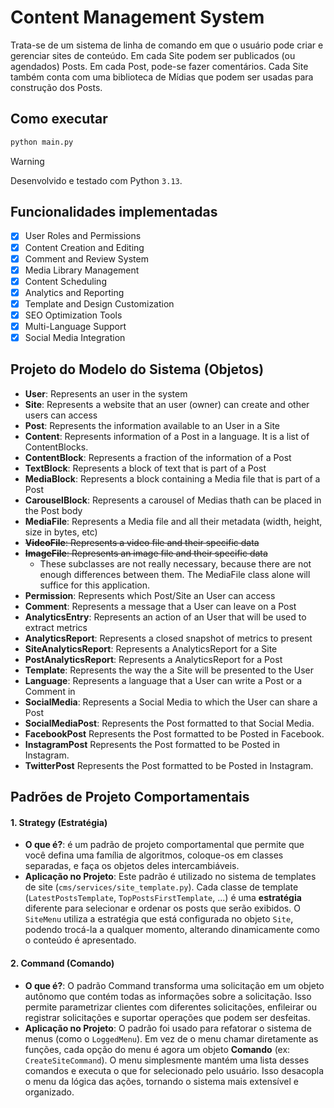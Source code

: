# Content Management System
Trata-se de um sistema de linha de comando em que o usuário pode criar e gerenciar sites de conteúdo. Em cada Site podem ser publicados (ou agendados) Posts. Em cada Post, pode-se fazer comentários. Cada Site também conta com uma biblioteca de Mídias que podem ser usadas para construção dos Posts. 

## Como executar
```python
python main.py
```

>[!warning]
> Desenvolvido e testado com Python `3.13`.

## Funcionalidades implementadas
- [x] User Roles and Permissions
- [x] Content Creation and Editing
- [x] Comment and Review System
- [x] Media Library Management
- [x] Content Scheduling
- [x] Analytics and Reporting
- [x] Template and Design Customization
- [x] SEO Optimization Tools
- [x] Multi-Language Support
- [x] Social Media Integration

## Projeto do Modelo do Sistema (Objetos)
- **User**: Represents an user in the system
- **Site**: Represents a website that an user (owner) can create and other users can access
- **Post**: Represents the information available to an User in a Site
- **Content**: Represents information of a Post in a language. It is a list of ContentBlocks.
- **ContentBlock**: Represents a fraction of the information of a Post
- **TextBlock**: Represents a block of text that is part of a Post 
- **MediaBlock**: Represents a block containing a Media file that is part of a Post
- **CarouselBlock**: Represents a carousel of Medias thath can be placed in the Post body
- **MediaFile**: Represents a Media file and all their metadata (width, height, size in bytes, etc)
- ~~**VideoFile**: Represents a video file and their specific data~~
- ~~**ImageFile**: Represents an image file and their specific data~~
    - These subclasses are not really necessary, because there are not enough differences between them. The MediaFile class alone will suffice for this application. 
- **Permission**: Represents which Post/Site an User can access
- **Comment**: Represents a message that a User can leave on a Post
- **AnalyticsEntry**: Represents an action of an User that will be used to extract metrics
- **AnalyticsReport**: Represents a closed snapshot of metrics to present
- **SiteAnalyticsReport**: Represents a AnalyticsReport for a Site 
- **PostAnalyticsReport**: Represents a AnalyticsReport for a Post
- **Template**: Represents the way the a Site will be presented to the User
- **Language**: Represents a language that a User can write a Post or a Comment in
- **SocialMedia**: Represents a Social Media to which the User can share a Post
- **SocialMediaPost**: Represents the Post formatted to that Social Media.
- **FacebookPost** Represents the Post formatted to be Posted in Facebook. 
- **InstagramPost** Represents the Post formatted to be Posted in Instagram. 
- **TwitterPost** Represents the Post formatted to be Posted in Instagram. 


## Padrões de Projeto Comportamentais


#### 1. Strategy (Estratégia)

* **O que é?**: é um padrão de projeto comportamental que permite que você defina uma família de algoritmos, coloque-os em classes separadas, e faça os objetos deles intercambiáveis.
* **Aplicação no Projeto**: Este padrão é utilizado no sistema de templates de site (`cms/services/site_template.py`). Cada classe de template (`LatestPostsTemplate`, `TopPostsFirstTemplate`, ...) é uma **estratégia** diferente para selecionar e ordenar os posts que serão exibidos. O `SiteMenu` utiliza a estratégia que está configurada no objeto `Site`, podendo trocá-la a qualquer momento, alterando dinamicamente como o conteúdo é apresentado.

#### 2. Command (Comando)

* **O que é?**: O padrão Command transforma uma solicitação em um objeto autônomo que contém todas as informações sobre a solicitação. Isso permite parametrizar clientes com diferentes solicitações, enfileirar ou registrar solicitações e suportar operações que podem ser desfeitas.
* **Aplicação no Projeto**: O padrão foi usado para refatorar o sistema de menus (como o `LoggedMenu`). Em vez de o menu chamar diretamente as funções, cada opção do menu é agora um objeto **Comando** (ex: `CreateSiteCommand`). O menu simplesmente mantém uma lista desses comandos e executa o que for selecionado pelo usuário. Isso desacopla o menu da lógica das ações, tornando o sistema mais extensível e organizado.
